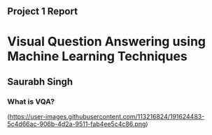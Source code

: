 ## Project 1 Report

# Visual Question Answering using Machine Learning Techniques
## Saurabh Singh




### What is VQA?

(https://user-images.githubusercontent.com/113216824/191624483-5c4d66ac-906b-4d2a-9511-fab4ee5c4c86.png)
